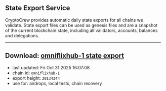 ## State Export Service
CryptoCrew provides automatic daily state exports for all chains we validate. State export files can be used as genesis files and are a snapshot of the current blockchain state, including all validators, accounts, balances and delegations.

---
**Download: [omniflixhub-1 state export](https://dl-eu2.ccvalidators.com/SERVICE/omniflixhub/omniflixhub-1_export_20134344.json)**
---

- last updated: Fri Oct 31 2025 16:07:08
- chain id: `omniflixhub-1`
- export height: `20134344`
- use for: airdrops, local tests, chain recovery
